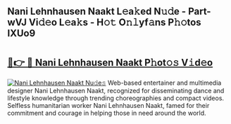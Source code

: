 ## Nani Lehnhausen Naakt L𝚎a𝚔ed N𝚞𝚍e - Part-wVJ Vi𝚍𝚎o L𝚎a𝚔s - H𝚘𝚝 O𝚗𝚕yf𝚊ns P𝚑𝚘tos IXUo9

# <h2><a href="http://kf6fk8.oniu.top/?m=Nani+Lehnhausen+Naakt">🔗👉 🔴 Nani Lehnhausen Naakt P𝚑ot𝚘𝚜 V𝚒d𝚎o</a></h2>

[![Nani Lehnhausen Naakt Nu𝚍e𝚜](https://i.imgur.com/0qMVB7G.gif)](http://kf6fk8.oniu.top/?m=Nani+Lehnhausen+Naakt)
Web-based entertainer and multimedia designer Nani Lehnhausen Naakt, recognized for disseminating dance and lifestyle knowledge through trending choreographies and compact videos. Selfless humanitarian worker Nani Lehnhausen Naakt, famed for their commitment and courage in helping those in need around the world.  
